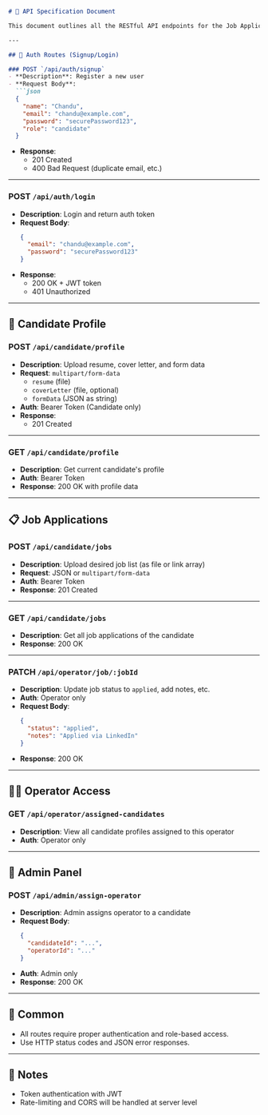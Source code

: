 
```markdown
# 📡 API Specification Document

This document outlines all the RESTful API endpoints for the Job Application Outsourcing Platform MVP.

---

## 🧍 Auth Routes (Signup/Login)

### POST `/api/auth/signup`
- **Description**: Register a new user
- **Request Body**:
  ```json
  {
    "name": "Chandu",
    "email": "chandu@example.com",
    "password": "securePassword123",
    "role": "candidate"
  }
  ```
- **Response**:
  - 201 Created
  - 400 Bad Request (duplicate email, etc.)

---

### POST `/api/auth/login`
- **Description**: Login and return auth token
- **Request Body**:
  ```json
  {
    "email": "chandu@example.com",
    "password": "securePassword123"
  }
  ```
- **Response**:
  - 200 OK + JWT token
  - 401 Unauthorized

---

## 📄 Candidate Profile

### POST `/api/candidate/profile`
- **Description**: Upload resume, cover letter, and form data
- **Request**: `multipart/form-data`
  - `resume` (file)
  - `coverLetter` (file, optional)
  - `formData` (JSON as string)
- **Auth**: Bearer Token (Candidate only)
- **Response**:
  - 201 Created

---

### GET `/api/candidate/profile`
- **Description**: Get current candidate's profile
- **Auth**: Bearer Token
- **Response**: 200 OK with profile data

---

## 📋 Job Applications

### POST `/api/candidate/jobs`
- **Description**: Upload desired job list (as file or link array)
- **Request**: JSON or `multipart/form-data`
- **Auth**: Bearer Token
- **Response**: 201 Created

---

### GET `/api/candidate/jobs`
- **Description**: Get all job applications of the candidate
- **Response**: 200 OK

---

### PATCH `/api/operator/job/:jobId`
- **Description**: Update job status to `applied`, add notes, etc.
- **Auth**: Operator only
- **Request Body**:
  ```json
  {
    "status": "applied",
    "notes": "Applied via LinkedIn"
  }
  ```
- **Response**: 200 OK

---

## 🧑‍💼 Operator Access

### GET `/api/operator/assigned-candidates`
- **Description**: View all candidate profiles assigned to this operator
- **Auth**: Operator only

---

## 🔐 Admin Panel

### POST `/api/admin/assign-operator`
- **Description**: Admin assigns operator to a candidate
- **Request Body**:
  ```json
  {
    "candidateId": "...",
    "operatorId": "..."
  }
  ```
- **Auth**: Admin only
- **Response**: 200 OK

---

## 🔁 Common

- All routes require proper authentication and role-based access.
- Use HTTP status codes and JSON error responses.

---

## 📌 Notes

- Token authentication with JWT
- Rate-limiting and CORS will be handled at server level
```
